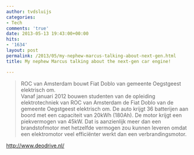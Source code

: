 ```yaml
---
author: tvdsluijs
categories:
- Tech
comments: 'true'
date: 2013-05-13 19:43:00+00:00
hits:
- '1634'
layout: post
permalink: /2013/05/my-nephew-marcus-talking-about-next-gen.html
title: My nephew Marcus talking about the next-gen car engine!

---
```

> ROC van Amsterdam bouwt Fiat Doblo van gemeente Oegstgeest elektrisch om.  
> Vanaf januari 2012 bouwen studenten van de opleiding elektrotechniek van ROC van Amsterdam de Fiat Doblo van de gemeente Oegstgeest elektrisch om. De auto krijgt 36 batterijen aan boord met een capaciteit van 20kWh (180Ah). De motor krijgt een piekvermogen van 45kW. Dat is aanzienlijk meer dan een brandstofmotor met hetzelfde vermogen zou kunnen leveren omdat een elektromotor veel efficiënter werkt dan een verbrandingsmotor.

<http://www.deodrive.nl/>